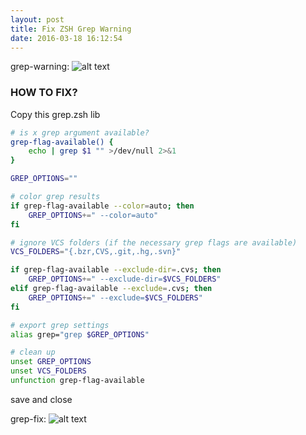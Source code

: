 ```yaml
---
layout: post
title: Fix ZSH Grep Warning
date: 2016-03-18 16:12:54
---
```


grep-warning:
![alt
text](https://raw.githubusercontent.com/nullrndtx/nullrndtx.github.io/master/_img/grep_error.png "grep-warnning")

### HOW TO FIX?

Copy this grep.zsh lib

```zsh
# is x grep argument available?
grep-flag-available() {
    echo | grep $1 "" >/dev/null 2>&1
}

GREP_OPTIONS=""

# color grep results
if grep-flag-available --color=auto; then
    GREP_OPTIONS+=" --color=auto"
fi

# ignore VCS folders (if the necessary grep flags are available)
VCS_FOLDERS="{.bzr,CVS,.git,.hg,.svn}"

if grep-flag-available --exclude-dir=.cvs; then
    GREP_OPTIONS+=" --exclude-dir=$VCS_FOLDERS"
elif grep-flag-available --exclude=.cvs; then
    GREP_OPTIONS+=" --exclude=$VCS_FOLDERS"
fi

# export grep settings
alias grep="grep $GREP_OPTIONS"

# clean up
unset GREP_OPTIONS
unset VCS_FOLDERS
unfunction grep-flag-available
```

save and close

grep-fix:
![alt
text](https://raw.githubusercontent.com/nullrndtx/nullrndtx.github.io/master/_img/grep_fix.png "grep-fix")
